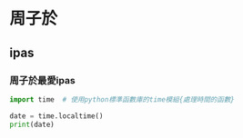 # 周子於

## ipas

### 周子於最愛ipas
```python
import time  # 使用python標準函數庫的time模組{處理時間的函數}

date = time.localtime()	
print(date)
```

